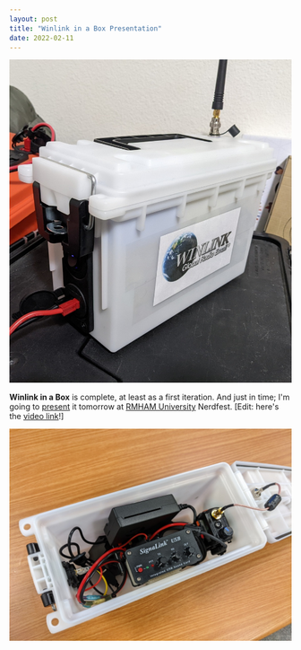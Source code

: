 ```yaml
---
layout: post
title: "Winlink in a Box Presentation"
date: 2022-02-11
---
```


![Winlink in a Box](/assets/2022-02-11-winlink-in-a-box.jpg)

**Winlink in a Box** is complete, at least as a first iteration. And just in time; I'm going to
[present](https://docs.google.com/presentation/d/1UEEDvDSZwf8X8w8VF07k1LM9I49G5oY94te-oSxsug8/edit?usp=sharing)
it tomorrow at [RMHAM University](https://www.rmham.org/rocky-mountain-ham-university/) Nerdfest.
[Edit: here's the [video link](https://youtu.be/yaV0UdKeh7Y&t=2236s)!]

![Winlink in a Box inside](/assets/2022-02-12-winlink-in-a-box-inside.jpg)
